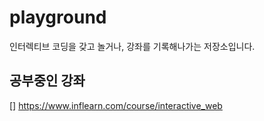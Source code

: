 # playground

인터렉티브 코딩을 갖고 놀거나, 강좌를 기록해나가는 저장소입니다. 

## 공부중인 강좌

[] https://www.inflearn.com/course/interactive_web

